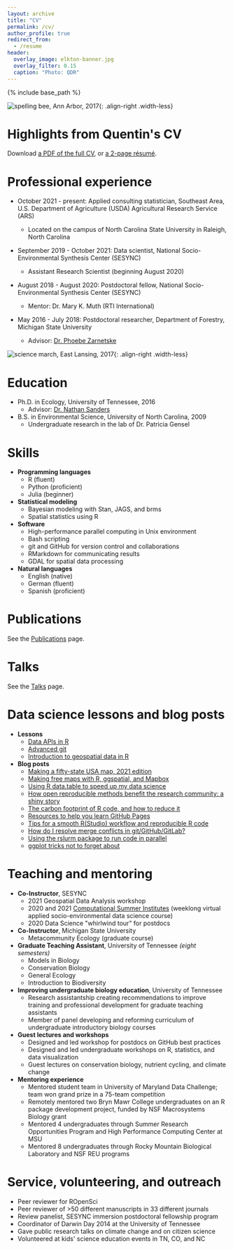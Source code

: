 ```yaml
---
layout: archive
title: "CV"
permalink: /cv/
author_profile: true
redirect_from:
  - /resume
header:
  overlay_image: elkton-banner.jpg
  overlay_filter: 0.15
  caption: "Photo: QDR"
---
```


{% include base_path %}

![spelling bee, Ann Arbor, 2017](/images/spellingbeecrop.png){: .align-right .width-less}

# Highlights from Quentin's CV

Download [a PDF of the full CV](https://qdread.github.io/files/qread_cv.pdf), or [a 2-page r&eacute;sum&eacute;](https://qdread.github.io/files/qread_2pageresume.pdf).

Professional experience
======

* October 2021 - present: Applied consulting statistician, Southeast Area, U.S. Department of Agriculture (USDA) Agricultural Research Service (ARS)
	* Located on the campus of North Carolina State University in Raleigh, North Carolina

* September 2019 - October 2021: Data scientist, National Socio-Environmental Synthesis Center (SESYNC)
	* Assistant Research Scientist (beginning August 2020)

* August 2018 - August 2020: Postdoctoral fellow, National Socio-Environmental Synthesis Center (SESYNC)
	* Mentor: Dr. Mary K. Muth (RTI International)

* May 2016 - July 2018: Postdoctoral researcher, Department of Forestry, Michigan State University
	* Advisor: [Dr. Phoebe Zarnetske](https://communityecologylab.weebly.com)


![science march, East Lansing, 2017](/images/sciencemarch.jpg){: .align-right .width-less}

Education
======

* Ph.D. in Ecology, University of Tennessee, 2016
	* Advisor: [Dr. Nathan Sanders](http://www.natesanders.org/)
* B.S. in Environmental Science, University of North Carolina, 2009
	* Undergraduate research in the lab of Dr. Patricia Gensel

  
Skills
======

* **Programming languages**
	* R (fluent)
	* Python (proficient)
	* Julia (beginner)
* **Statistical modeling**
	* Bayesian modeling with Stan, JAGS, and brms
	* Spatial statistics using R
* **Software**
	* High-performance parallel computing in Unix environment
	* Bash scripting
	* git and GitHub for version control and collaborations
	* RMarkdown for communicating results
	* GDAL for spatial data processing
* **Natural languages**
	* English (native)
	* German (fluent)
	* Spanish (proficient)

Publications
======

See the [Publications](publications.html) page.

Talks
======

See the [Talks](publications.html#talks) page.

Data science lessons and blog posts
======

* **Lessons**
	* [Data APIs in R](https://cyberhelp.sesync.org/online-data-with-R-lesson/)
	* [Advanced git](https://cyberhelp.sesync.org/advanced-git-lesson)
	* [Introduction to geospatial data in R](https://cyberhelp.sesync.org/geospatial-packages-in-R-lesson/)
* **Blog posts**
	* [Making a fifty-state USA map, 2021 edition](https://cyberhelp.sesync.org/blog/transform-Alaska-Hawaii.html)
	* [Making free maps with R, ggspatial, and Mapbox](https://cyberhelp.sesync.org/blog/mapping-with-Mapbox.html)
	* [Using R data.table to speed up my data science](https://cyberhelp.sesync.org/blog/r-data-table.html)
	* [How open reproducible methods benefit the research community: a shiny story](https://cyberhelp.sesync.org/blog/shiny-vignette-reproducible.html)
	* [The carbon footprint of R code, and how to reduce it](https://cyberhelp.sesync.org/blog/energy-footprint-of-r.html)
	* [Resources to help you learn GitHub Pages](https://cyberhelp.sesync.org/blog/github-pages-resources.html)
	* [Tips for a smooth R(Studio) workflow and reproducible R code](https://cyberhelp.sesync.org/blog/reproducible-r-workflow.html)
	* [How do I resolve merge conflicts in git/GitHub/GitLab?](https://cyberhelp.sesync.org/blog/git-conflict-resolution.html)
	* [Using the rslurm package to run code in parallel](https://cyberhelp.sesync.org/blog/using-rslurm-parallel.html)
	* [ggplot tricks not to forget about](https://cyberhelp.sesync.org/blog/ggplot-roundup.html)

  
Teaching and mentoring
======

* **Co-Instructor**, SESYNC
	* 2021 Geospatial Data Analysis workshop
	* 2020 and 2021 [Computational Summer Institutes](http://sesync.us/si) (weeklong virtual applied socio-environmental data science course)
	* 2020 Data Science "whirlwind tour" for postdocs
* **Co-Instructor**, Michigan State University
	* Metacommunity Ecology (graduate course)
* **Graduate Teaching Assistant**, University of Tennessee *(eight semesters)*
	* Models in Biology
	* Conservation Biology
	* General Ecology
	* Introduction to Biodiversity
* **Improving undergraduate biology education**, University of Tennessee
	* Research assistantship creating recommendations to improve training and professional development for graduate teaching assistants
	* Member of panel developing and reforming curriculum of undergraduate introductory biology courses
* **Guest lectures and workshops**
	* Designed and led workshop for postdocs on GitHub best practices
	* Designed and led undergraduate workshops on R, statistics, and data visualization
	* Guest lectures on conservation biology, nutrient cycling, and climate change
* **Mentoring experience**
	* Mentored student team in University of Maryland Data Challenge; team won grand prize in a 75-team competition
	* Remotely mentored two Bryn Mawr College undergraduates on an R package development project, funded by NSF Macrosystems Biology grant
	* Mentored 4 undergraduates through Summer Research Opportunities Program and High Performance Computing Center at MSU
	* Mentored 8 undergraduates through Rocky Mountain Biological Laboratory and NSF REU programs
  
Service, volunteering, and outreach
======
* Peer reviewer for ROpenSci
* Peer reviewer of >50 different manuscripts in 33 different journals
* Review panelist, SESYNC immersion postdoctoral fellowship program
* Coordinator of Darwin Day 2014 at the University of Tennessee
* Gave public research talks on climate change and on citizen science
* Volunteered at kids' science education events in TN, CO, and NC


